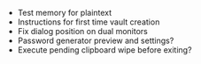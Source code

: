 * Test memory for plaintext
* Instructions for first time vault creation
* Fix dialog position on dual monitors
* Password generator preview and settings?
* Execute pending clipboard wipe before exiting?
